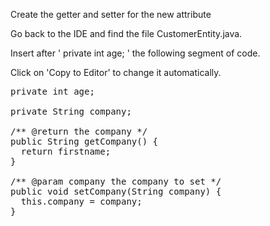 Create the getter and setter for the new attribute


Go back to the IDE and find the file CustomerEntity.java.

Insert after &#39; private int age; &#39; the following segment of code.

Click on 'Copy to Editor' to change it automatically.

<pre class="file" data-filename="devonfw/workspaces/main/cobigenexample/core/src/main/java/com/example/application/cobigenexample/customermanagement/dataaccess/api/CustomerEntity.java" data-target="insert" data-marker="private int age;">
private int age;

private String company;

/** @return the company */
public String getCompany() {
  return firstname;
}

/** @param company the company to set */
public void setCompany(String company) {
  this.company = company;
}
</pre>


